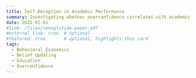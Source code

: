 ```yaml
---
title: Self-Deception in Academic Performance
summary: Investigating whether overconfidence correlates with academic achievement and how signaling one's true ability influences outcomes and beliefs.
date: 2025-01-01
#link: /files/semaglutide-paper.pdf
#external_link: true  # optional
#featured: true       # optional, highlights this card
tags:
  - Behavioral Economics
  - Belief Updating
  - Education
  - Overconfidence
---
```

